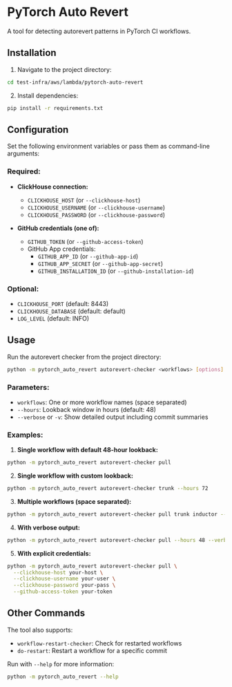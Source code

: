 # PyTorch Auto Revert

A tool for detecting autorevert patterns in PyTorch CI workflows.

## Installation

1. Navigate to the project directory:
```bash
cd test-infra/aws/lambda/pytorch-auto-revert
```

2. Install dependencies:
```bash
pip install -r requirements.txt
```

## Configuration

Set the following environment variables or pass them as command-line arguments:

### Required:
- **ClickHouse connection:**
  - `CLICKHOUSE_HOST` (or `--clickhouse-host`)
  - `CLICKHOUSE_USERNAME` (or `--clickhouse-username`)
  - `CLICKHOUSE_PASSWORD` (or `--clickhouse-password`)

- **GitHub credentials (one of):**
  - `GITHUB_TOKEN` (or `--github-access-token`)
  - GitHub App credentials:
    - `GITHUB_APP_ID` (or `--github-app-id`)
    - `GITHUB_APP_SECRET` (or `--github-app-secret`)
    - `GITHUB_INSTALLATION_ID` (or `--github-installation-id`)

### Optional:
- `CLICKHOUSE_PORT` (default: 8443)
- `CLICKHOUSE_DATABASE` (default: default)
- `LOG_LEVEL` (default: INFO)

## Usage

Run the autorevert checker from the project directory:

```bash
python -m pytorch_auto_revert autorevert-checker <workflows> [options]
```

### Parameters:
- `workflows`: One or more workflow names (space separated)
- `--hours`: Lookback window in hours (default: 48)
- `--verbose` or `-v`: Show detailed output including commit summaries

### Examples:

1. **Single workflow with default 48-hour lookback:**
```bash
python -m pytorch_auto_revert autorevert-checker pull
```

2. **Single workflow with custom lookback:**
```bash
python -m pytorch_auto_revert autorevert-checker trunk --hours 72
```

3. **Multiple workflows (space separated):**
```bash
python -m pytorch_auto_revert autorevert-checker pull trunk inductor --hours 24
```

4. **With verbose output:**
```bash
python -m pytorch_auto_revert autorevert-checker pull --hours 48 --verbose
```

5. **With explicit credentials:**
```bash
python -m pytorch_auto_revert autorevert-checker pull \
  --clickhouse-host your-host \
  --clickhouse-username your-user \
  --clickhouse-password your-pass \
  --github-access-token your-token
```

## Other Commands

The tool also supports:
- `workflow-restart-checker`: Check for restarted workflows
- `do-restart`: Restart a workflow for a specific commit

Run with `--help` for more information:
```bash
python -m pytorch_auto_revert --help
```